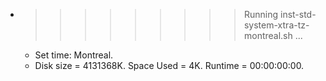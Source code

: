 * >>>>>>>>> Running inst-std-system-xtra-tz-montreal.sh ...
  * Set time: Montreal.
  * Disk size = 4131368K. Space Used = 4K. Runtime = 00:00:00:00.

